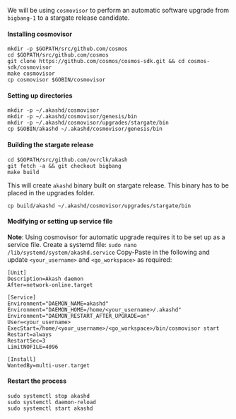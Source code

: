 We will be using `cosmovisor` to perform an automatic software upgrade from `bigbang-1` to a stargate release candidate. 

#### Installing cosmovisor

```
mkdir -p $GOPATH/src/github.com/cosmos
cd $GOPATH/src/github.com/cosmos
git clone https://github.com/cosmos/cosmos-sdk.git && cd cosmos-sdk/cosmovisor
make cosmovisor
cp cosmovisor $GOBIN/cosmovisor
```

#### Setting up directories

```
mkdir -p ~/.akashd/cosmovisor
mkdir -p ~/.akashd/cosmovisor/genesis/bin
mkdir -p ~/.akashd/cosmovisor/upgrades/stargate/bin
cp $GOBIN/akashd ~/.akashd/cosmovisor/genesis/bin
```

#### Building the stargate release 

```
cd $GOPATH/src/github.com/ovrclk/akash
git fetch -a && git checkout bigbang
make build
```

This will create `akashd` binary built on stargate release. This binary has to be placed in the upgrades folder.
```
cp build/akashd ~/.akashd/cosmovisor/upgrades/stargate/bin
```

#### Modifying or setting up service file

**Note**: Using cosmovisor for automatic upgrade requires it to be set up as a service file.
Create a systemd file:
`sudo nano /lib/systemd/system/akashd.service`
Copy-Paste in the following and update `<your_username>` and `<go_workspace>` as required:

```
[Unit]
Description=Akash daemon
After=network-online.target

[Service]
Environment="DAEMON_NAME=akashd"
Environment="DAEMON_HOME=/home/<your_username>/.akashd"
Environment="DAEMON_RESTART_AFTER_UPGRADE=on"
User=<your_username>
ExecStart=/home/<your_username>/<go_workspace>/bin/cosmovisor start
Restart=always
RestartSec=3
LimitNOFILE=4096

[Install]
WantedBy=multi-user.target
```

#### Restart the process
```
sudo systemctl stop akashd
sudo systemctl daemon-reload
sudo systemctl start akashd
```
